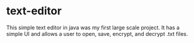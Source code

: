 # text-editor
This simple text editor in java was my first large scale project. 
It has a simple UI and allows a user to open, save, encrypt, and decrypt .txt files. 
